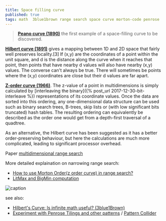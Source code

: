 ```yaml
---
title: Space filling curve
published: true
tags: math  3blue1brown range search space curve morton-code penrose
---
```

> [**Peano curve (1890)**](https://en.wikipedia.org/wiki/Peano_curve) the first example of a space-filling curve to be discovered.

[**Hilbert curve (1891)**](https://en.wikipedia.org/wiki/Hilbert_curve) gives a mapping between 1D and 2D space that fairly well preserves locality.[3] If (x,y) are the coordinates of a point within the unit square, and d is the distance along the curve when it reaches that point, then points that have nearby d values will also have nearby (x,y) values. The converse can't always be true. There will sometimes be points where the (x,y) coordinates are close but their d values are far apart.

[**Z-order curve (1966)**](https://en.wikipedia.org/wiki/Z-order_curve). The z-value of a point in multidimensions is simply calculated by [interleaving the binary]({% post_url 2017-12-30-bit-interleave %}) representations of its coordinate values. Once the data are sorted into this ordering, any one-dimensional data structure can be used such as binary search trees, B-trees, skip lists or (with low significant bits truncated) hash tables. The resulting ordering can equivalently be described as the order one would get from a depth-first traversal of a quadtree.

As an alternative, the Hilbert curve has been suggested as it has a better order-preserving behaviour, but here the calculations are much more complicated, leading to significant processor overhead.

Paper [multidimensional range search](http://www.vision-tools.com/h-tropf/multidimensionalrangequery.pdf)

More detailed explaination on narrowing range search:
- [How to use Morton Order(z order curve) in range search?](https://stackoverflow.com/questions/30170783/how-to-use-morton-orderz-order-curve-in-range-search)
- [LitMax and BigMin computation](http://docs.raima.com/rdme/9_1/Content/GS/POIexample.htm#zdivide)

![caption](https://i.stack.imgur.com/Lqa16.png)

see also:
- [Hilbert's Curve: Is infinite math useful? (3blue1Brown)](https://www.youtube.com/watch?v=3s7h2MHQtxc)
- [	Experiment with Penrose Tilings and other patterns](https://news.ycombinator.com/item?id=33818693) / [Pattern Collider](https://github.com/aatishb/patterncollider#readme)
